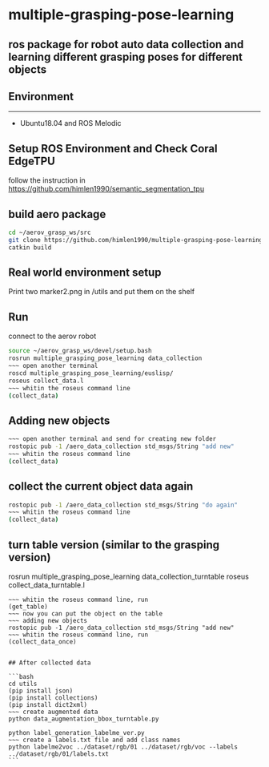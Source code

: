 # multiple-grasping-pose-learning
ros package for robot auto data collection and learning different grasping poses for different objects
---
## Environment
---
- Ubuntu18.04 and ROS Melodic

## Setup ROS Environment and Check Coral EdgeTPU

follow the instruction in https://github.com/himlen1990/semantic_segmentation_tpu

## build aero package

```bash
cd ~/aerov_grasp_ws/src
git clone https://github.com/himlen1990/multiple-grasping-pose-learning.git
catkin build
```

## Real world environment setup

Print two marker2.png in /utils and put them on the shelf

## Run

connect to the aerov robot

```bash
source ~/aerov_grasp_ws/devel/setup.bash
rosrun multiple_grasping_pose_learning data_collection
~~~ open another terminal
roscd multiple_grasping_pose_learning/euslisp/
roseus collect_data.l
~~~ whitin the roseus command line
(collect_data)
```

## Adding new objects
```bash
~~~ open another terminal and send for creating new folder
rostopic pub -1 /aero_data_collection std_msgs/String "add new"
~~~ whitin the roseus command line
(collect_data)
```

## collect the current object data again
```bash
rostopic pub -1 /aero_data_collection std_msgs/String "do again"
~~~ whitin the roseus command line
(collect_data)
```

## turn table version (similar to the grasping version)
rosrun multiple_grasping_pose_learning data_collection_turntable
roseus collect_data_turntable.l
~~~ before collect new object data, adjust the turntable's position to keep it inside the arcode range, do not put any objects on the table!
~~~ whitin the roseus command line, run
(get_table)
~~~ now you can put the object on the table
~~~ adding new objects
rostopic pub -1 /aero_data_collection std_msgs/String "add new"
~~~ whitin the roseus command line, run
(collect_data_once)


## After collected data

```bash
cd utils
(pip install json)
(pip install collections)
(pip install dict2xml)
~~~ create augmented data
python data_augmentation_bbox_turntable.py

python label_generation_labelme_ver.py
~~~ create a labels.txt file and add class names
python labelme2voc ../dataset/rgb/01 ../dataset/rgb/voc --labels ../dataset/rgb/01/labels.txt
```

